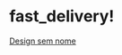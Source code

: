# fast_delivery!


[Design sem nome](https://user-images.githubusercontent.com/37386568/150808049-1f204dbd-a52d-4979-b4aa-9cb34fce7df7.gif)

